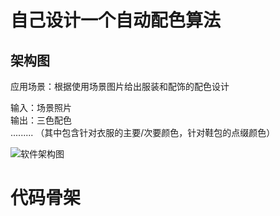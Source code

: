 # 自己设计一个自动配色算法
## 架构图
应用场景：根据使用场景图片给出服装和配饰的配色设计

输入：场景照片  
输出：三色配色  
......... （其中包含针对衣服的主要/次要颜色，针对鞋包的点缀颜色）

![软件架构图](structureWeek2.jpg)
 
 
# 代码骨架

